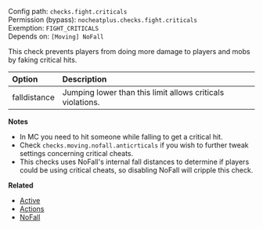 Config path: `checks.fight.criticals`  
Permission (bypass): `nocheatplus.checks.fight.criticals`  
Exemption: `FIGHT_CRITICALS`              
Depends on: `[Moving] NoFall` 

This check prevents players from doing more damage to players and mobs by faking critical hits.

| Option              | Description |
| :------------------ | :---------- |
| falldistance        | Jumping lower than this limit allows criticals violations. |

**Notes**
* In MC you need to hit someone while falling to get a critical hit.
* Check `checks.moving.nofall.anticrticals` if you wish to further tweak settings concerning critical cheats.
* This checks uses NoFall's internal fall distances to determine if players could be using critical cheats, so disabling NoFall will cripple this check.

**Related**  
* [Active](https://github.com/Updated-NoCheatPlus/Docs/blob/master/Settings/General.md#active)
* [Actions](https://github.com/Updated-NoCheatPlus/Docs/blob/master/Settings/General.md#actions)
* [NoFall](https://github.com/Updated-NoCheatPlus/Docs/blob/master/Settings/Checks/%5BMoving%5D-Nofall.md)
